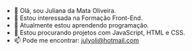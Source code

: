 - 👋 Olá, sou Juliana da Mata Oliveira.
- 👀 Estou interessada na Formação Front-End.
- 🌱 Atualmente estou aprendendo programação.
- 💞️ Estou procurando projetos com JavaScript, HTML e CSS.
- 📫 Pode me encontrar: julyoli@hotmail.com

<!---
Julyoli/Julyoli is a ✨ special ✨ repository because its `README.md` (this file) appears on your GitHub profile.
You can click the Preview link to take a look at your changes.
--->
